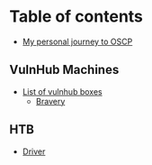 # Table of contents

* [My personal journey to OSCP](README.md)

## VulnHub Machines

* [List of vulnhub boxes](vulnhub-machines/list-of-vulnhub-boxes/README.md)
  * [Bravery](vulnhub-machines/list-of-vulnhub-boxes/bravery.md)

## HTB

* [Driver](htb/driver.md)
